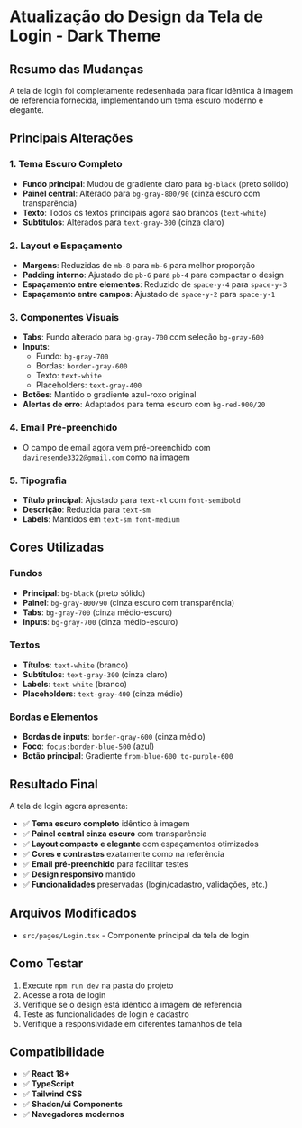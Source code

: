 # Atualização do Design da Tela de Login - Dark Theme

## Resumo das Mudanças

A tela de login foi completamente redesenhada para ficar idêntica à imagem de referência fornecida, implementando um tema escuro moderno e elegante.

## Principais Alterações

### 1. **Tema Escuro Completo**
- **Fundo principal**: Mudou de gradiente claro para `bg-black` (preto sólido)
- **Painel central**: Alterado para `bg-gray-800/90` (cinza escuro com transparência)
- **Texto**: Todos os textos principais agora são brancos (`text-white`)
- **Subtítulos**: Alterados para `text-gray-300` (cinza claro)

### 2. **Layout e Espaçamento**
- **Margens**: Reduzidas de `mb-8` para `mb-6` para melhor proporção
- **Padding interno**: Ajustado de `pb-6` para `pb-4` para compactar o design
- **Espaçamento entre elementos**: Reduzido de `space-y-4` para `space-y-3`
- **Espaçamento entre campos**: Ajustado de `space-y-2` para `space-y-1`

### 3. **Componentes Visuais**
- **Tabs**: Fundo alterado para `bg-gray-700` com seleção `bg-gray-600`
- **Inputs**: 
  - Fundo: `bg-gray-700`
  - Bordas: `border-gray-600`
  - Texto: `text-white`
  - Placeholders: `text-gray-400`
- **Botões**: Mantido o gradiente azul-roxo original
- **Alertas de erro**: Adaptados para tema escuro com `bg-red-900/20`

### 4. **Email Pré-preenchido**
- O campo de email agora vem pré-preenchido com `daviresende3322@gmail.com` como na imagem

### 5. **Tipografia**
- **Título principal**: Ajustado para `text-xl` com `font-semibold`
- **Descrição**: Reduzida para `text-sm`
- **Labels**: Mantidos em `text-sm font-medium`

## Cores Utilizadas

### Fundos
- **Principal**: `bg-black` (preto sólido)
- **Painel**: `bg-gray-800/90` (cinza escuro com transparência)
- **Tabs**: `bg-gray-700` (cinza médio-escuro)
- **Inputs**: `bg-gray-700` (cinza médio-escuro)

### Textos
- **Títulos**: `text-white` (branco)
- **Subtítulos**: `text-gray-300` (cinza claro)
- **Labels**: `text-white` (branco)
- **Placeholders**: `text-gray-400` (cinza médio)

### Bordas e Elementos
- **Bordas de inputs**: `border-gray-600` (cinza médio)
- **Foco**: `focus:border-blue-500` (azul)
- **Botão principal**: Gradiente `from-blue-600 to-purple-600`

## Resultado Final

A tela de login agora apresenta:
- ✅ **Tema escuro completo** idêntico à imagem
- ✅ **Painel central cinza escuro** com transparência
- ✅ **Layout compacto e elegante** com espaçamentos otimizados
- ✅ **Cores e contrastes** exatamente como na referência
- ✅ **Email pré-preenchido** para facilitar testes
- ✅ **Design responsivo** mantido
- ✅ **Funcionalidades** preservadas (login/cadastro, validações, etc.)

## Arquivos Modificados

- `src/pages/Login.tsx` - Componente principal da tela de login

## Como Testar

1. Execute `npm run dev` na pasta do projeto
2. Acesse a rota de login
3. Verifique se o design está idêntico à imagem de referência
4. Teste as funcionalidades de login e cadastro
5. Verifique a responsividade em diferentes tamanhos de tela

## Compatibilidade

- ✅ **React 18+**
- ✅ **TypeScript**
- ✅ **Tailwind CSS**
- ✅ **Shadcn/ui Components**
- ✅ **Navegadores modernos**
